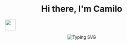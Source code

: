 <h1 align="center"><b>Hi there, I'm Camilo </b></h1>

<img align="center" src="https://media.giphy.com/media/LOnt6uqjD9OexmQJRB/giphy.gif" width="35">

<p align="center">
<img src="https://readme-typing-svg.demolab.com?font=comic+mono&weight=900&size=45&duration=3000&pause=1000&color=760101&center=true&vCenter=true&width=435&lines=Backend+Developer;Improvement+Lover" alt="Typing SVG" />
</p>
<!--
**Camilo716/Camilo716** is a ✨ _special_ ✨ repository because its `README.md` (this file) appears on your GitHub profile.

Here are some ideas to get you started:

- 🔭 I’m currently working on ...
- 🌱 I’m currently learning ...
- 👯 I’m looking to collaborate on ...
- 🤔 I’m looking for help with ...
- 💬 Ask me about ...
- 📫 How to reach me: ...
- 😄 Pronouns: ...
- ⚡ Fun fact: ...
-->
